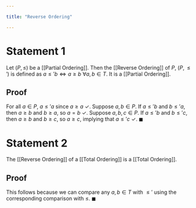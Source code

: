 ```yaml
---

title: "Reverse Ordering"

---
```

# Statement 1
Let $(P, \leq)$ be a [[Partial Ordering]]. Then the [[Reverse Ordering]] of $P$, $(P, \leq')$ is  defined as $a \leq' b \Leftrightarrow a \geq b$ $\forall a,b \in T$. It is a [[Partial Ordering]].

## Proof
For all $a \in P$, $a \leq' a$ since $a \geq a$ $\checkmark$. Suppose $a,b \in P$. If $a \leq' b$ and $b \leq' a$, then $a \geq b$ and $b \geq a$, so $a = b$ $\checkmark$. Suppose $a,b,c \in P$. If $a \leq' b$ and $b \leq' c$, then $a \geq b$ and $b \geq c$, so $a \geq c$, implying that $a \leq' c$ $\checkmark$. $\blacksquare$

# Statement 2
The [[Reverse Ordering]] of a [[Total Ordering]] is a [[Total Ordering]].

## Proof
This follows because we can compare any $a,b \in T$ with $\leq'$ using the corresponding comparison with $\leq$. $\blacksquare$

